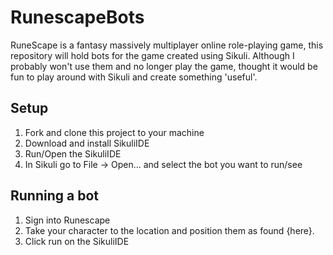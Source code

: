 RunescapeBots
=============
RuneScape is a fantasy massively multiplayer online role-playing game, this repository will hold bots for the game created using Sikuli.  Although I probably won't use them and no longer play the game, thought it would be fun to play around with Sikuli and create something 'useful'.

## Setup
1. Fork and clone this project to your machine
2. Download and install SikuliIDE
3. Run/Open the SikuliIDE
4. In Sikuli go to File -> Open... and select the bot you want to run/see

## Running a bot
1. Sign into Runescape
2. Take your character to the location and position them as found {here}.
3. Click run on the SikuliIDE
